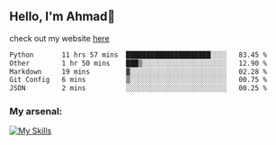 
## Hello, I'm Ahmad👋

check out my website [here](https://ahmadalwi.com/)

<!--START_SECTION:waka-->

```txt
Python       11 hrs 57 mins  █████████████████████░░░░   83.45 %
Other        1 hr 50 mins    ███▒░░░░░░░░░░░░░░░░░░░░░   12.90 %
Markdown     19 mins         ▓░░░░░░░░░░░░░░░░░░░░░░░░   02.28 %
Git Config   6 mins          ▒░░░░░░░░░░░░░░░░░░░░░░░░   00.75 %
JSON         2 mins          ░░░░░░░░░░░░░░░░░░░░░░░░░   00.25 %
```

<!--END_SECTION:waka-->

### My arsenal:

[![My Skills](https://skillicons.dev/icons?i=js,ts,py,go,react,nextjs,svelte,nodejs,django,tailwind,html,css,sass,firebase,mongodb,postgres,mysql,redis,git,github,docker,vscode,figma,godot)](https://skillicons.dev)
